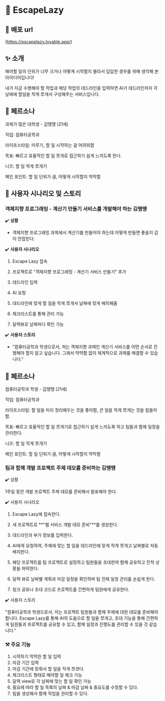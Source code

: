 # 📝 EscapeLazy

## 🔗 배포 url
(https://escapelazy.lovable.app/)

## ✨ 소개
해야할 일의 단위가 너무 크거나 어떻게 시작할지 몰라서 답답한 경우를 위해 생각해 본 아이디어입니다!

내가 지금 수행해야 할 작업과 해당 작업의 데드라인을 입력하면 AI가 데드라인까지 각 날짜에 할일을 작게 쪼개서 구성해주는 서비스입니다.

## 🙋 페르소나
과제가 많은 대학생 - 김땡땡 (21세)

직업: 컴퓨터공학과

라이프스타일: 미루기, 할 일 시작하는 걸 어려워함

목표: 빠르고 효율적인 할 일 쪼개로 접근하기 쉽게 느끼도록 한다.

니즈: 할 일 작게 쪼개기

페인 포인트: 할 일 단위가 큼, 어떻게 시작할지 막막함

## 📕 사용자 시나리오 및 스토리
### 객체지향 프로그래밍 - 계산기 만들기 서비스를 개발해야 하는 김땡땡

✔️ **상황**
- 객체지향 프로그래밍 과목에서 계산기를 만들어야 하는데 어떻게 만들면 좋을지 감이 안잡힌다.

✔️ **사용자 시나리오**

1. Escape Lazy 접속

2. 프로젝트로 "객체지향 프로그래밍 - 계산기 서비스 만들기" 추가
   
3. 데드라인 입력
  
4. AI 요청
   
5. 데드라인에 맞게 할 일을 작게 쪼개서 날짜에 맞게 배치해줌
   
6. 체크리스트를 통해 관리 가능
   
7. 달력뷰로 날짜마다 확인 가능

✔️ **사용자 스토리**
- "컴퓨터공학과 학생으로서, 저는 객체지향 과제인 계산기 서비스를 어떤 순서로 진행해야 할지 알고 싶습니다. 그래서 막막함 없이 체계적으로 과제를 해결할 수 있습니다."

## 🙋 페르소나
컴퓨터공학과 학생 - 김땡땡 (21세)

직업: 컴퓨터공학과

라이프스타일: 할 일을 미리 정리해두는 것을 좋아함, 큰 일을 작게 쪼개는 것을 힘들어함.

목표: 빠르고 효율적인 할 일 쪼개기로 접근하기 쉽게 느끼도록 하고 팀들과 함께 일정을 관리한다.

니즈: 할 일 작게 쪼개기

페인 포인트: 할 일 단위가 큼, 어떻게 시작할지 막막함

### 팀과 함께 개발 프로젝트 주제 데모를 준비하는 김땡떙
✔️ 상황

1주일 동안 개발 프로젝트 주제 데모를 준비해서 발표해야 한다.

✔️ 사용자 시나리오

1. Escape Lazy에 접속한다.

2. 새 프로젝트로 **"웹 서비스 개발 데모 준비"**를 생성한다.

3. 데드라인과 부가 정보를 입력한다.

4. AI에게 요청하여, 주제에 맞는 할 일을 데드라인에 맞게 작게 쪼개고 날짜별로 자동 배치한다.

5. 해당 프로젝트를 팀 프로젝트로 설정하고 팀원들을 초대한여 함께 공유하고 진척 상황을 파악한다.

6. 달력 뷰로 날짜별 계획과 마감 일정을 확인하며 팀 전체 일정 관리를 손쉽게 한다.

7. 링크 공유나 초대 코드로 프로젝트를 간편하게 팀원에게 공유한다.

✔️ 사용자 스토리

"컴퓨터공학과 학생으로서, 저는 프로젝트 팀원들과 함께 주제에 대한 데모를 준비해야 합니다. Escape Lazy를 통해 AI의 도움으로 할 일을 쪼개고, 초대 기능을 통해 간편하게 팀원들과 프로젝트를 공유할 수 있고, 함께 일정과 진행도를 관리할 수 있을 것 같습니다."

### ⚒️ 주요 기능
1. 시작하기 막막한 할 일 입력
2. 마감 기간 입력
3. 마감 기간에 맞춰서 할 일을 작게 쪼갠다.
5. 체크리스트 형태로 해야할 일 체크 가능
6. 달력 view로 각 날짜에 맞는 할 일 확인 가능
7. 필요에 따라 할 일 목록의 날짜 & 마감 날짜 & 중요도를 수정할 수 있다.
8. 팀을 생성해서 함께 작업을 관리할 수 있다. 
